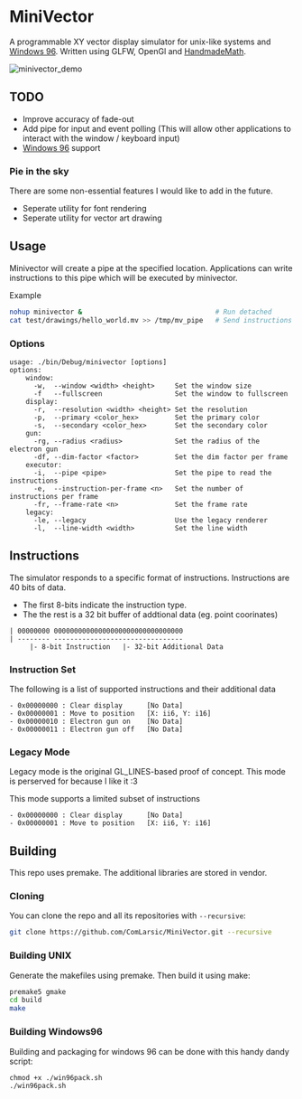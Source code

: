 # MiniVector

A programmable XY vector display simulator for unix-like systems and [Windows 96](https://windows96.net/).
Written using GLFW, OpenGl and [HandmadeMath](https://github.com/HandmadeMath/HandmadeMath).

![minivector_demo](docs/radar.gif)

## TODO

- Improve accuracy of fade-out
- Add pipe for input and event polling (This will allow other applications to interact with the window / keyboard input)
- [Windows 96](https://windows96.net/) support

### Pie in the sky

There are some non-essential features I would like to add in the future.

- Seperate utility for font rendering
- Seperate utility for vector art drawing

## Usage

Minivector will create a pipe at the specified location.
Applications can write instructions to this pipe which will be executed by minivector.

Example

```bash
nohup minivector &                                 # Run detached
cat test/drawings/hello_world.mv >> /tmp/mv_pipe   # Send instructions
```

### Options

```
usage: ./bin/Debug/minivector [options]
options:
    window: 
      -w,  --window <width> <height>     Set the window size
      -f   --fullscreen                  Set the window to fullscreen
    display:
      -r,  --resolution <width> <height> Set the resolution
      -p,  --primary <color_hex>         Set the primary color
      -s,  --secondary <color_hex>       Set the secondary color
    gun:
      -rg, --radius <radius>             Set the radius of the electron gun
      -df, --dim-factor <factor>         Set the dim factor per frame
    executor:
      -i,  --pipe <pipe>                 Set the pipe to read the instructions
      -e,  --instruction-per-frame <n>   Set the number of instructions per frame
      -fr, --frame-rate <n>              Set the frame rate
    legacy:
      -le, --legacy                      Use the legacy renderer
      -l,  --line-width <width>          Set the line width
```

## Instructions

The simulator responds to a specific format of instructions.
Instructions are 40 bits of data.

- The first 8-bits indicate the instruction type.
- The the rest is a 32 bit buffer of addtional data (eg. point coorinates)

```
| 00000000 00000000000000000000000000000000
| -------- --------------------------------
     |- 8-bit Instruction   |- 32-bit Additional Data
```

### Instruction Set

The following is a list of supported instructions and their additional data

```
- 0x00000000 : Clear display      [No Data]
- 0x00000001 : Move to position   [X: ii6, Y: i16]
- 0x00000010 : Electron gun on    [No Data]
- 0x00000011 : Electron gun off   [No Data]
```

### Legacy Mode

Legacy mode is the original GL_LINES-based proof of concept.
This mode is perserved for because I like it :3

This mode supports a limited subset of instructions

```
- 0x00000000 : Clear display      [No Data]
- 0x00000001 : Move to position   [X: ii6, Y: i16]
```

## Building

This repo uses premake. The additional libraries are stored in vendor.

### Cloning

You can clone the repo and all its repositories with `--recursive`:

```bash
git clone https://github.com/ComLarsic/MiniVector.git --recursive
```

### Building UNIX

Generate the makefiles using premake.
Then build it using make:

```bash
premake5 gmake
cd build
make
```

### Building Windows96
Building and packaging for windows 96 can be done with this handy dandy script:

```
chmod +x ./win96pack.sh
./win96pack.sh
```
